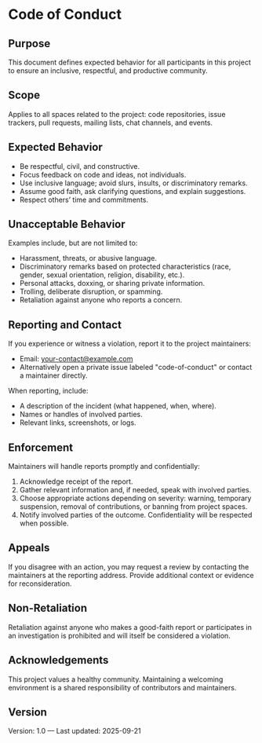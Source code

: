 # Code of Conduct

Purpose
-------
This document defines expected behavior for all participants in this project to ensure an inclusive, respectful, and productive community.

Scope
-----
Applies to all spaces related to the project: code repositories, issue trackers, pull requests, mailing lists, chat channels, and events.

Expected Behavior
-----------------
- Be respectful, civil, and constructive.
- Focus feedback on code and ideas, not individuals.
- Use inclusive language; avoid slurs, insults, or discriminatory remarks.
- Assume good faith, ask clarifying questions, and explain suggestions.
- Respect others’ time and commitments.

Unacceptable Behavior
---------------------
Examples include, but are not limited to:
- Harassment, threats, or abusive language.
- Discriminatory remarks based on protected characteristics (race, gender, sexual orientation, religion, disability, etc.).
- Personal attacks, doxxing, or sharing private information.
- Trolling, deliberate disruption, or spamming.
- Retaliation against anyone who reports a concern.

Reporting and Contact
---------------------
If you experience or witness a violation, report it to the project maintainers:
- Email: your-contact@example.com
- Alternatively open a private issue labeled "code-of-conduct" or contact a maintainer directly.

When reporting, include:
- A description of the incident (what happened, when, where).
- Names or handles of involved parties.
- Relevant links, screenshots, or logs.

Enforcement
-----------
Maintainers will handle reports promptly and confidentially:
1. Acknowledge receipt of the report.
2. Gather relevant information and, if needed, speak with involved parties.
3. Choose appropriate actions depending on severity: warning, temporary suspension, removal of contributions, or banning from project spaces.
4. Notify involved parties of the outcome. Confidentiality will be respected when possible.

Appeals
-------
If you disagree with an action, you may request a review by contacting the maintainers at the reporting address. Provide additional context or evidence for reconsideration.

Non-Retaliation
--------------
Retaliation against anyone who makes a good-faith report or participates in an investigation is prohibited and will itself be considered a violation.

Acknowledgements
----------------
This project values a healthy community. Maintaining a welcoming environment is a shared responsibility of contributors and maintainers.

Version
-------
Version: 1.0 — Last updated: 2025-09-21